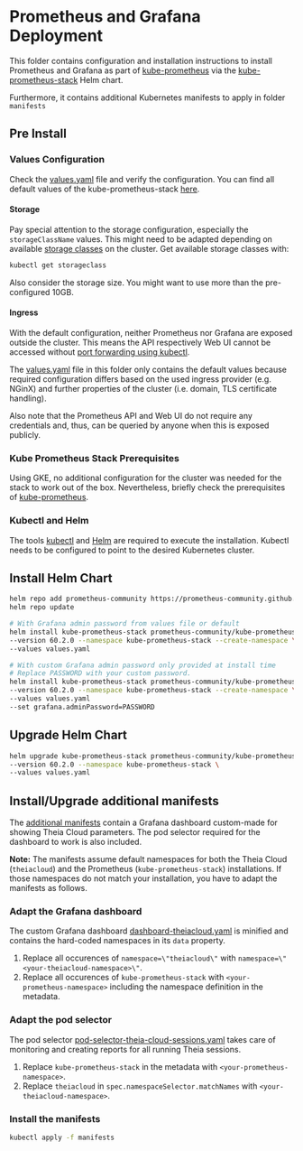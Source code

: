 # Prometheus and Grafana Deployment

This folder contains configuration and installation instructions to install Prometheus and Grafana as part of [kube-prometheus](https://github.com/prometheus-operator/kube-prometheus) via the [kube-prometheus-stack](https://github.com/prometheus-community/helm-charts/blob/main/charts/kube-prometheus-stack/README.md) Helm chart.

Furthermore, it contains additional Kubernetes manifests to apply in folder `manifests`

## Pre Install

### Values Configuration

Check the [values.yaml](./values.yaml) file and verify the configuration.
You can find all default values of the kube-prometheus-stack [here](https://github.com/prometheus-community/helm-charts/blob/bc0959503f375cade19ccaa65b609133814a9861/charts/kube-prometheus-stack/values.yaml).

#### Storage

Pay special attention to the storage configuration, especially the `storageClassName` values.
This might need to be adapted depending on available [storage classes](https://kubernetes.io/docs/concepts/storage/storage-classes/) on the cluster.
Get available storage classes with:

```sh
kubectl get storageclass
```

Also consider the storage size. You might want to use more than the pre-configured 10GB.

#### Ingress

With the default configuration, neither Prometheus nor Grafana are exposed outside the cluster.
This means the API respectively Web UI cannot be accessed without [port forwarding using kubectl](https://kubernetes.io/docs/reference/kubectl/generated/kubectl_port-forward/).

The [values.yaml](./values.yaml) file in this folder only contains the default values
because required configuration differs based on the used ingress provider (e.g. NGinX) and
further properties of the cluster (i.e. domain, TLS certificate handling).

Also note that the Prometheus API and Web UI do not require any credentials and, thus,
can be queried by anyone when this is exposed publicly.

### Kube Prometheus Stack Prerequisites

Using GKE, no additional configuration for the cluster was needed for the stack to work out of the box.
Nevertheless, briefly check the prerequisites of [kube-prometheus](https://github.com/prometheus-operator/kube-prometheus/blob/main/README.md#prerequisites).

### Kubectl and Helm

The tools [kubectl](https://kubernetes.io/docs/reference/kubectl/) and [Helm](https://helm.sh/docs) are required to execute the installation.
Kubectl needs to be configured to point to the desired Kubernetes cluster.

## Install Helm Chart

```sh
helm repo add prometheus-community https://prometheus-community.github.io/helm-charts
helm repo update

# With Grafana admin password from values file or default
helm install kube-prometheus-stack prometheus-community/kube-prometheus-stack \
--version 60.2.0 --namespace kube-prometheus-stack --create-namespace \
--values values.yaml

# With custom Grafana admin password only provided at install time
# Replace PASSWORD with your custom password.
helm install kube-prometheus-stack prometheus-community/kube-prometheus-stack \
--version 60.2.0 --namespace kube-prometheus-stack --create-namespace \
--values values.yaml
--set grafana.adminPassword=PASSWORD
```

## Upgrade Helm Chart

```sh
helm upgrade kube-prometheus-stack prometheus-community/kube-prometheus-stack \
--version 60.2.0 --namespace kube-prometheus-stack \
--values values.yaml
```

## Install/Upgrade additional manifests
The [additional manifests](./manifests/) contain a Grafana dashboard custom-made for showing Theia Cloud parameters. The pod selector required for the dashboard to work is also included.

**Note:** The manifests assume default namespaces for both the Theia Cloud (`theiacloud`) and the Prometheus (`kube-prometheus-stack`) installations. If those namespaces do not match your installation, you have to adapt the manifests as follows.

### Adapt the Grafana dashboard
The custom Grafana dashboard [dashboard-theiacloud.yaml](./manifests/dashboard-theiacloud.yaml) is minified and contains the hard-coded namespaces in its `data` property.

1. Replace all occurences of `namespace=\"theiacloud\"` with `namespace=\"<your-theiacloud-namespace>\"`.
2. Replace all occurences of `kube-prometheus-stack` with `<your-prometheus-namespace>` including the namespace definition in the metadata. 

### Adapt the pod selector
The pod selector [pod-selector-theia-cloud-sessions.yaml](./manifests/pod-selector-theia-cloud-sessions.yaml) takes care of monitoring and creating reports for all running Theia sessions.

1. Replace `kube-prometheus-stack` in the metadata with `<your-prometheus-namespace>`.
2. Replace `theiacloud` in `spec.namespaceSelector.matchNames` with `<your-theiacloud-namespace>`.

### Install the manifests
```sh
kubectl apply -f manifests
```
